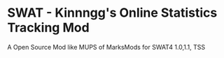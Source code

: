 SWAT - Kinnngg's Online Statistics Tracking Mod
====

A Open Source Mod like MUPS of MarksMods for SWAT4 1.0,1.1, TSS